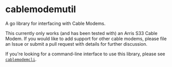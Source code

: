# cablemodemutil

A go library for interfacing with Cable Modems.

This currently only works (and has been tested with) an Arris S33 Cable
Modem. If you would like to add support for other cable modems, please
file an Issue or submit a pull request with details for further discussion.

If you're looking for a command-line interface to use this library, please
see [`cablemodemcli`](https://github.com/Tuxdude/cablemodemcli).
